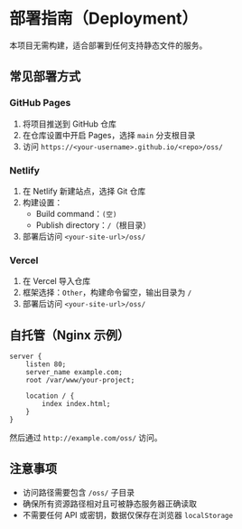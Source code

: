 # 部署指南（Deployment）

本项目无需构建，适合部署到任何支持静态文件的服务。

## 常见部署方式

### GitHub Pages
1. 将项目推送到 GitHub 仓库
2. 在仓库设置中开启 Pages，选择 `main` 分支根目录
3. 访问 `https://<your-username>.github.io/<repo>/oss/`

### Netlify
1. 在 Netlify 新建站点，选择 Git 仓库
2. 构建设置：
   - Build command：`(空)`
   - Publish directory：`/`（根目录）
3. 部署后访问 `<your-site-url>/oss/`

### Vercel
1. 在 Vercel 导入仓库
2. 框架选择：`Other`，构建命令留空，输出目录为 `/`
3. 部署后访问 `<your-site-url>/oss/`

## 自托管（Nginx 示例）
```nginx
server {
    listen 80;
    server_name example.com;
    root /var/www/your-project;

    location / {
        index index.html;
    }
}
```
然后通过 `http://example.com/oss/` 访问。

## 注意事项
- 访问路径需要包含 `/oss/` 子目录
- 确保所有资源路径相对且可被静态服务器正确读取
- 不需要任何 API 或密钥，数据仅保存在浏览器 `localStorage`